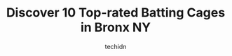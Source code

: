 ---
layout: ampstory
image: https://i0.wp.com/www.depkes.org/wp-content/uploads/2023/06/batting-cages-0-in-bronx-ny-1685780374.jpeg?resize=640,853
author: techidn
featured: false
description: Discover the impressive array of Batting Cages options in Bronx NY, where you can find 10 of the largest Batting Cages establishments in the area. From renowned classics to hidden gems, Bron
title: Discover 10 Top-rated Batting Cages in Bronx NY
cover:
   title: Discover 10 Top-rated Batting Cages in Bronx NY
   subtitle: Rickpate
   background: https://www.depkes.org/wp-content/uploads/2023/06/batting-cages-0-in-bronx-ny-1685780374.jpeg

pages: 
 - layout: thirds
   top: <h1>#1 Cage-Baseball Inc</h1>
   bottom: "<p>Im a 9 Year old that rates places I went here with my baseball league team it was amazing</p>"
   background: https://www.depkes.org/wp-content/uploads/2023/06/batting-cages-1-in-bronx-ny-1685780374.jpeg
   backgroundblur: true
 - layout: thirds
   top: <h1>#2 Allerton Ballfields</h1>
   bottom: "<p>It is right off Moshulu Pkwy.  Parking may be a little challenging because there is no dedicated lot.  You have to look for street parking.  Otherwise, the field is kept </p>"
   background: https://www.depkes.org/wp-content/uploads/2023/06/batting-cages-2-in-bronx-ny-1685780375.jpeg
   cta:
      link: https://www.depkes.org/blog/discover-10-top-rated-batting-cages-in-bronx-ny/
      text: Discover 10 Top-rated Batting Cages in Bronx NY
 - layout: thirds
   top: <h1>#3 A Game Sports</h1>
   bottom: "<p>A Game Sports, 856 Main St, New Rochelle, NY 10801, United States</p>"
   background: https://www.depkes.org/wp-content/uploads/2023/06/batting-cages-3-in-bronx-ny-1685780375.jpeg
   cta:
      link: https://www.depkes.org/blog/discover-10-top-rated-batting-cages-in-bronx-ny/
      text: Discover 10 Top-rated Batting Cages in Bronx NY
 - layout: thirds
   top: <h1>#4 Grand Slam Batting Cages</h1>
   bottom: "<p>478 E Tremont Ave, Bronx, NY 10457, United States</p>"
   background: https://images.unsplash.com/photo-1604871000636-074fa5117945?ixlib=rb-4.0.3&ixid=MnwxMjA3fDB8MHxwaG90by1wYWdlfHx8fGVufDB8fHx8&auto=format&fit=crop&w=640&h=853&q=80
   cta:
      link: https://www.depkes.org/blog/discover-10-top-rated-batting-cages-in-bronx-ny/
      text: Discover 10 Top-rated Batting Cages in Bronx NY
 - layout: thirds
   top: <h1>#5 Co-Op City Field</h1>
   bottom: "<p>Co Op City Blvd, Bronx, NY 10475, United States</p>"
   background: https://images.unsplash.com/photo-1580610447943-1bfbef5efe07?ixlib=rb-4.0.3&ixid=MnwxMjA3fDB8MHxwaG90by1wYWdlfHx8fGVufDB8fHx8&auto=format&fit=crop&w=640&h=853&q=80
   cta:
      link: https://www.depkes.org/blog/discover-10-top-rated-batting-cages-in-bronx-ny/
      text: Discover 10 Top-rated Batting Cages in Bronx NY
 - layout: thirds
   top: <h1>#6 USC Gymnastics and Baseball Training Facility</h1>
   bottom: "<p>636 S Broadway, Yonkers, NY 10705, United States</p>"
   background: https://images.unsplash.com/photo-1527067829737-402993088e6b?ixlib=rb-4.0.3&ixid=MnwxMjA3fDB8MHxwaG90by1wYWdlfHx8fGVufDB8fHx8&auto=format&fit=crop&w=640&h=853&q=80
   cta:
      link: https://www.depkes.org/blog/discover-10-top-rated-batting-cages-in-bronx-ny/
      text: Discover 10 Top-rated Batting Cages in Bronx NY
 - layout: thirds
   top: <h1>#7 Home Run City</h1>
   bottom: "<p>655 Garden Ave, Mt Vernon, NY 10550, United States</p>"
   background: https://images.unsplash.com/photo-1602536052359-ef94c21c5948?ixlib=rb-4.0.3&ixid=MnwxMjA3fDB8MHxwaG90by1wYWdlfHx8fGVufDB8fHx8&auto=format&fit=crop&w=640&h=853&q=80
   cta:
      link: https://www.depkes.org/blog/discover-10-top-rated-batting-cages-in-bronx-ny/
      text: Discover 10 Top-rated Batting Cages in Bronx NY
 - layout: thirds
   middle: Continue reading...
   background: https://images.unsplash.com/photo-1527066579998-dbbae57f45ce?ixlib=rb-4.0.3&ixid=MnwxMjA3fDB8MHxwaG90by1wYWdlfHx8fGVufDB8fHx8&auto=format&fit=crop&w=640&h=853&q=80
   cta:
      link: https://www.depkes.org/blog/discover-10-top-rated-batting-cages-in-bronx-ny/
      text: Discover 10 Top-rated Batting Cages in Bronx NY
      
---
